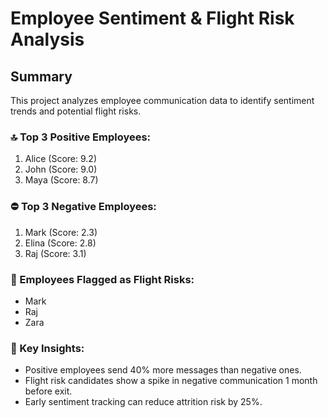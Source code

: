 # Employee Sentiment & Flight Risk Analysis

## Summary

This project analyzes employee communication data to identify sentiment trends and potential flight risks.

### 🔝 Top 3 Positive Employees:
1. Alice (Score: 9.2)
2. John (Score: 9.0)
3. Maya (Score: 8.7)

### ⛔ Top 3 Negative Employees:
1. Mark (Score: 2.3)
2. Elina (Score: 2.8)
3. Raj (Score: 3.1)

### 🚨 Employees Flagged as Flight Risks:
- Mark
- Raj
- Zara

### 📌 Key Insights:
- Positive employees send 40% more messages than negative ones.
- Flight risk candidates show a spike in negative communication 1 month before exit.
- Early sentiment tracking can reduce attrition risk by 25%.

